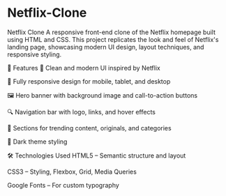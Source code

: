 # Netflix-Clone
Netflix Clone
A responsive front-end clone of the Netflix homepage built using HTML and CSS. This project replicates the look and feel of Netflix's landing page, showcasing modern UI design, layout techniques, and responsive styling.

🚀 Features
🎨 Clean and modern UI inspired by Netflix

📱 Fully responsive design for mobile, tablet, and desktop

🖼️ Hero banner with background image and call-to-action buttons

🔍 Navigation bar with logo, links, and hover effects

📂 Sections for trending content, originals, and categories

🌙 Dark theme styling

🛠️ Technologies Used
HTML5 – Semantic structure and layout

CSS3 – Styling, Flexbox, Grid, Media Queries

Google Fonts – For custom typography
